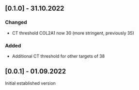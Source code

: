
## [0.1.0] - 31.10.2022

### Changed
* CT threshold COL2A1 now 30 (more stringent, previously 35)

### Added
* Additional CT threshold for other targets of 38


## [0.0.1] - 01.09.2022

Initial established version